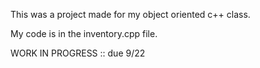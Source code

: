 This was a project made for my object oriented c++ class. 

My code is in the inventory.cpp file. 
 
 WORK IN PROGRESS :: due 9/22
